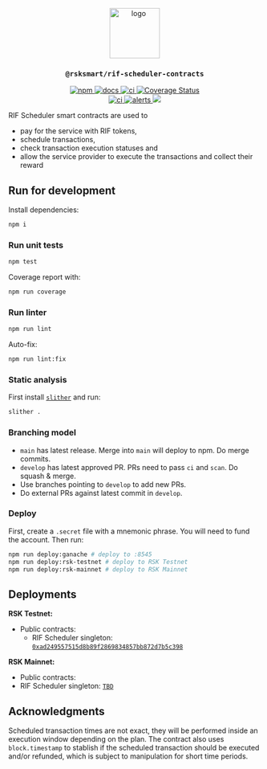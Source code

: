 <p align="middle">
    <img src="https://www.rifos.org/assets/img/logo.svg" alt="logo" height="100" >
</p>
<h3 align="middle"><code>@rsksmart/rif-scheduler-contracts</code></h3>
<p align="middle">
    <a href="https://badge.fury.io/js/%40rsksmart%2Frif-scheduler-contracts">
        <img src="https://badge.fury.io/js/%40rsksmart%2Frif-scheduler-contracts.svg" alt="npm" />
    </a>
    <a href="https://developers.rsk.co/rif/scheduler/contracts">
        <img src="https://img.shields.io/badge/-docs-brightgreen" alt="docs" />
    </a>
    <a href="https://github.com/rsksmart/rif-scheduler-contracts/actions/workflows/ci.yml" alt="ci">
        <img src="https://github.com/rsksmart/rif-scheduler-contracts/actions/workflows/ci.yml/badge.svg" alt="ci" />
    </a>
    <a href='https://coveralls.io/github/rsksmart/rif-scheduler-contracts?branch=main'>
        <img src='https://coveralls.io/repos/github/rsksmart/rif-scheduler-contracts/badge.svg?branch=develop' alt='Coverage Status' />
    </a>
    <br />
    <a href="https://github.com/rsksmart/rif-scheduler-contracts/actions/workflows/scan.yml" alt="ci">
        <img src="https://github.com/rsksmart/rif-scheduler-contracts/actions/workflows/scan.yml/badge.svg" alt="ci" />
    </a>
    <a href="https://lgtm.com/projects/g/rsksmart/rif-scheduler-contracts/alerts/">
        <img src="https://img.shields.io/lgtm/alerts/github/rsksmart/rif-scheduler-contracts" alt="alerts">
    </a>
    <a href="https://lgtm.com/projects/g/rsksmart/rif-scheduler-contracts/context:javascript">
        <img src="https://img.shields.io/lgtm/grade/javascript/github/rsksmart/rif-scheduler-contracts">
    </a>
</p>

RIF Scheduler smart contracts are used to
- pay for the service with RIF tokens,
- schedule transactions,
- check transaction execution statuses and
- allow the service provider to execute the transactions and collect their reward

## Run for development

Install dependencies:

```sh
npm i
```

### Run unit tests

```sh
npm test
```

Coverage report with:

```sh
npm run coverage
```

### Run linter

```sh
npm run lint
```

Auto-fix:

```sh
npm run lint:fix
```

### Static analysis

First install [`slither`](https://github.com/crytic/slither) and run:

```sh
slither .
```

### Branching model

- `main` has latest release. Merge into `main` will deploy to npm. Do merge commits.
- `develop` has latest approved PR. PRs need to pass `ci` and `scan`. Do squash & merge.
- Use branches pointing to `develop` to add new PRs.
- Do external PRs against latest commit in `develop`.

### Deploy

First, create a `.secret` file with a mnemonic phrase. You will need to fund the account. Then run:

```sh
npm run deploy:ganache # deploy to :8545
npm run deploy:rsk-testnet # deploy to RSK Testnet
npm run deploy:rsk-mainnet # deploy to RSK Mainnet
```

## Deployments

**RSK Testnet:**

- Public contracts:
    - RIF Scheduler singleton: [`0xad249557515d8b89f2869834857bb872d7b5c398`](https://explorer.testnet.rsk.co/address/0xad249557515d8b89f2869834857bb872d7b5c398)

**RSK Mainnet:**

- Public contracts:
 - RIF Scheduler singleton: [`TBD`](https://explorer.testnet.rsk.co/address/TBD)

## Acknowledgments

Scheduled transaction times are not exact, they will be performed inside an execution window depending on the plan.
The contract also uses `block.timestamp` to stablish if the scheduled transaction should be executed and/or refunded,
which is subject to manipulation for short time periods.
